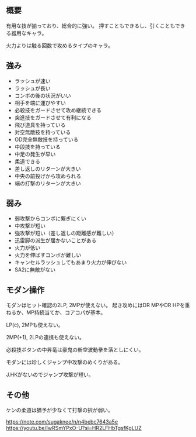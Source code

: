 ## 概要

有用な技が揃っており、総合的に強い。
押すこともできるし、引くこともできる器用なキャラ。

火力よりは触る回数で攻めるタイプのキャラ。

## 強み

- ラッシュが速い
- ラッシュが長い
- コンボの後の状況がいい
- 相手を端に運びやすい
- 必殺技をガードさせて攻め継続できる
- 突進技をガードさせて有利になる
- 飛び道具を持っている
- 対空無敵技を持っている
- OD完全無敵技を持っている
- 中段技を持っている
- 中足の発生が早い
- 柔道できる
- 差し返しのリターンが大きい
- 中央の前投げから攻められる
- 端の打撃のリターンが大きい

## 弱み

- 弱攻撃からコンボに繋ぎにくい
- 中攻撃が短い
- 強攻撃が短い（差し返しの距離感が難しい）
- 迅雷脚の派生が届かないことがある
- 火力が低い
- 火力を伸ばすコンボが難しい
- キャンセルラッシュしてもあまり火力が伸びない
- SA2に無敵がない

## モダン操作

モダンはヒット確認の2LP, 2MPが使えない。
起き攻めにはDR MPやDR HPを重ねるか、MP持続当てか、コアコパが基本。

LP(c), 2MPも使えない。

2MP(+1), 2LPの連携も使えない。

必殺技ボタンの中昇竜は豪鬼の斬空波動拳を落としにくい。

モダンには珍しくジャンプ中攻撃のめくりがある。

J.HKがないのでジャンプ攻撃が短い。

## その他

ケンの柔道は猶予が少なくて打撃の択が弱い。

https://note.com/sugaknee/n/n4bebc7643a5e
https://youtu.be/IwRSmYPxO-U?si=HR2LFHbTgsfKgLUZ
